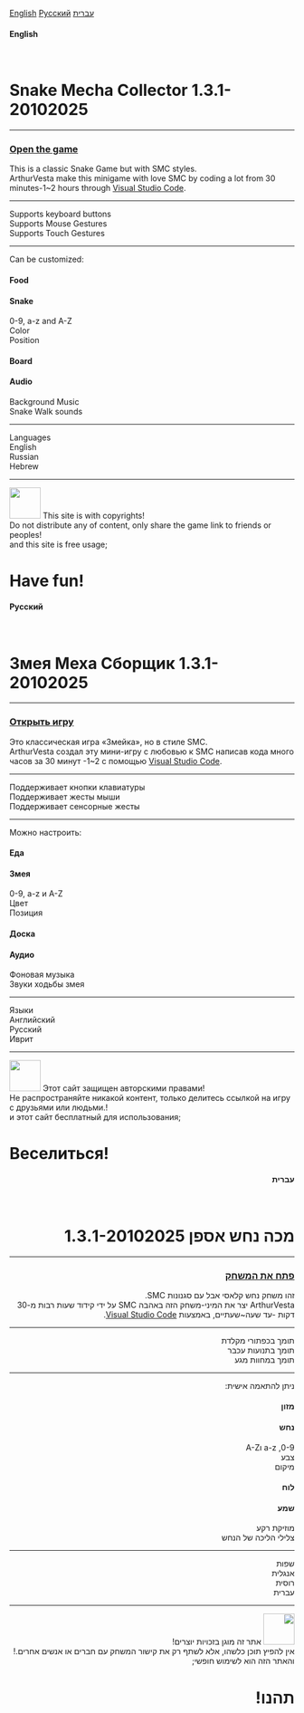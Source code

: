 <a href="https://github.com/DragonHtmIL/mnts.smc.org?tab=readme-ov-file#english">English</a>
<a href="https://github.com/DragonHtmIL/mnts.smc.org?tab=readme-ov-file#%D1%80%D1%83%D1%81%D1%81%D0%BA%D0%B8%D0%B9">Русский</a>
<a href="https://github.com/DragonHtmIL/mnts.smc.org?tab=readme-ov-file#%D7%A2%D7%91%D7%A8%D7%99%D7%AA">עברית</a>
<h4>English</h4><br>
<h1>Snake Mecha Collector 1.3.1-20102025</h1>
<hr>
<h3><a href="https://dragonhtmil.github.io/mnts.smc.org/">Open the game</a></h3>
This is a classic Snake Game but with SMC styles.<br>
ArthurVesta make this minigame with love SMC by coding a lot from 30 minutes-1~2 hours through <a href="https://code.visualstudio.com">Visual Studio Code</a>.
<hr>
Supports keyboard buttons<br>
Supports Mouse Gestures<br>
Supports Touch Gestures
<hr>
Can be customized:<br>
<h4>Food</h4>
<h4>Snake</h4>
0-9, a-z and A-Z<br>
Color<br>
Position
<h4>Board</h4>
<h4>Audio</h4>
Background Music<br>
Snake Walk sounds
<hr>
Languages<br>
  English<br>
  Russian<br>
  Hebrew<br>
<hr>
<img src="https://github.com/user-attachments/assets/9fc9ef63-7696-4ee0-9cb1-be625d87cf9b" style="width: 55px; height: 55px">
This site is with copyrights!<br>
Do not distribute any of content, only share the game link to friends or peoples!<br>
and this site is free usage;
<h1>Have fun!</h1>
<h4>Русский</h4><br>
<h1>Змея Меха Сборщик 1.3.1-20102025</h1>
<hr>
<h3><a href="https://dragonhtmil.github.io/mnts.smc.org/">Открыть игру</a></h3>
Это классическая игра «Змейка», но в стиле SMC.<br>
ArthurVesta создал эту мини-игру с любовью к SMC написав кода много часов за 30 минут -1~2 с помощью <a href="https://code.visualstudio.com">Visual Studio Code</a>.
<hr>
Поддерживает кнопки клавиатуры<br>
Поддерживает жесты мыши<br>
Поддерживает сенсорные жесты
<hr>
Можно настроить:<br>
<h4>Еда</h4>
<h4>Змея</h4>
0-9, a-z и A-Z<br>
Цвет<br>
Позиция
<h4>Доска</h4>
<h4>Аудио</h4>
Фоновая музыка<br>
Звуки ходьбы змея
<hr>
Языки<br>
  Английский<br>
  Русский<br>
  Иврит<br>
<hr>
<img src="https://github.com/user-attachments/assets/9fc9ef63-7696-4ee0-9cb1-be625d87cf9b" style="width: 55px; height: 55px">
Этот сайт защищен авторскими правами!<br>
Не распространяйте никакой контент, только делитесь ссылкой на игру с друзьями или людьми.!<br>
и этот сайт бесплатный для использования;
<h1>Веселиться!</h1>
<div style="direction:rtl;">
<h4>עברית</h4><br>
<h1>מכה נחש אספן 1.3.1-20102025</h1>
<hr>
<h3><a href="https://dragonhtmil.github.io/mnts.smc.org/">פתח את המשחק</a></h3>
זהו משחק נחש קלאסי אבל עם סגנונות SMC.<br>
ArthurVesta יצר את המיני-משחק הזה באהבה SMC על ידי קידוד שעות רבות מ-30 דקות -עד שעה~שעתיים, באמצעות <a href="https://code.visualstudio.com">Visual Studio Code</a>.
<hr>
תומך בכפתורי מקלדת<br>
תומך בתנועות עכבר<br>
תומך במחוות מגע
<hr>
ניתן להתאמה אישית:<br>
<h4>מזון</h4>
<h4>נחש</h4>
0-9, a-z וA-Z<br>
צבע<br>
מיקום
<h4>לוח</h4>
<h4>שמע</h4>
מוזיקת ​​רקע<br>
צלילי הליכה של הנחש
<hr>
שפות<br>
  אנגלית<br>
  רוסית<br>
  עברית<br>
<hr>
<img src="https://github.com/user-attachments/assets/9fc9ef63-7696-4ee0-9cb1-be625d87cf9b" style="width: 55px; height: 55px">
אתר זה מוגן בזכויות יוצרים!<br>
אין להפיץ תוכן כלשהו, ​​אלא לשתף רק את קישור המשחק עם חברים או אנשים אחרים.!<br>
והאתר הזה הוא לשימוש חופשי;
<h1>תהנו!</h1>
</div>
